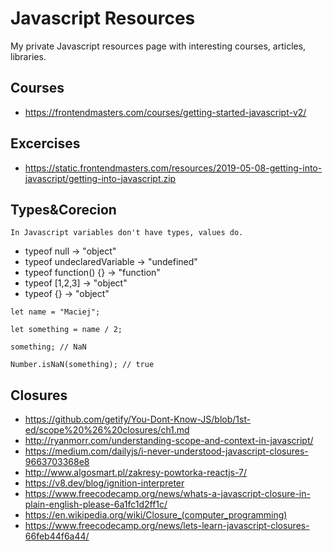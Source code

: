 # Javascript Resources

My private Javascript resources page with interesting courses, articles, libraries.

## Courses
- https://frontendmasters.com/courses/getting-started-javascript-v2/

## Excercises
- https://static.frontendmasters.com/resources/2019-05-08-getting-into-javascript/getting-into-javascript.zip

## Types&Corecion
`In Javascript variables don't have types, values do.`
- typeof null -> "object"
- typeof undeclaredVariable -> "undefined"
- typeof function() {} -> "function"
- typeof [1,2,3] -> "object"
- typeof {} -> "object"

`let name = "Maciej";`

`let something = name / 2;`

`something; // NaN`

`Number.isNaN(something); // true`

## Closures
- https://github.com/getify/You-Dont-Know-JS/blob/1st-ed/scope%20%26%20closures/ch1.md
- http://ryanmorr.com/understanding-scope-and-context-in-javascript/
- https://medium.com/dailyjs/i-never-understood-javascript-closures-9663703368e8
- http://www.algosmart.pl/zakresy-powtorka-reactjs-7/
- https://v8.dev/blog/ignition-interpreter
- https://www.freecodecamp.org/news/whats-a-javascript-closure-in-plain-english-please-6a1fc1d2ff1c/
- https://en.wikipedia.org/wiki/Closure_(computer_programming)
- https://www.freecodecamp.org/news/lets-learn-javascript-closures-66feb44f6a44/
